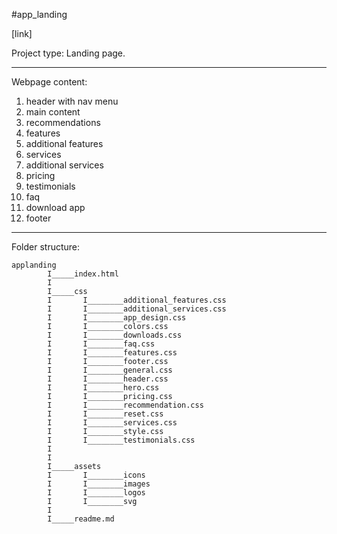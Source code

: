 #app_landing

[link]

Project type:
Landing page.

---

Webpage content:

1. header with nav menu
2. main content
3. recommendations
4. features
5. additional features
6. services
7. additional services
8. pricing
9. testimonials
10. faq
11. download app
12. footer

---

Folder structure:

```
applanding
        I_____index.html
        I
        I_____css
        I       I________additional_features.css
        I       I________additional_services.css
        I       I________app_design.css
        I       I________colors.css
        I       I________downloads.css
        I       I________faq.css
        I       I________features.css
        I       I________footer.css
        I       I________general.css
        I       I________header.css
        I       I________hero.css
        I       I________pricing.css
        I       I________recommendation.css
        I       I________reset.css
        I       I________services.css
        I       I________style.css
        I       I________testimonials.css
        I
        I
        I_____assets
        I       I________icons
        I       I________images
        I       I________logos
        I       I________svg
        I
        I_____readme.md
```
